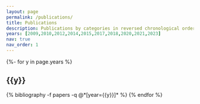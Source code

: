 ```yaml
---
layout: page
permalink: /publications/
title: Publications
description: Publications by categories in reversed chronological order. Inclued all the Books, Papers, Articles and chapters in book.
years: [2009,2010,2012,2014,2015,2017,2018,2020,2021,2023]
nav: true
nav_order: 1
---
```

<!-- _pages/publications.md -->
<div class="publications">

{%- for y in page.years %}
  <h2 class="year">{{y}}</h2>
  {% bibliography -f papers -q @*[year={{y}}]* %}
{% endfor %}

</div>
